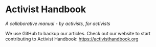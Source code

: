 # Activist Handbook
*A collaborative manual - by activists, for activists*

We use GitHub to backup our articles. Check out our website to start contributing to Activist Handbook: https://activisthandbook.org
